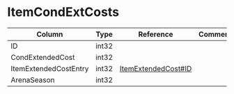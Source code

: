 # ItemCondExtCosts

| Column | Type | Reference | Comment |
|--------|------|-----------|---------|
|ID|int32|||
|CondExtendedCost|int32|||
|ItemExtendedCostEntry|int32|[ItemExtendedCost#ID](ItemExtendedCost.md)||
|ArenaSeason|int32|||
